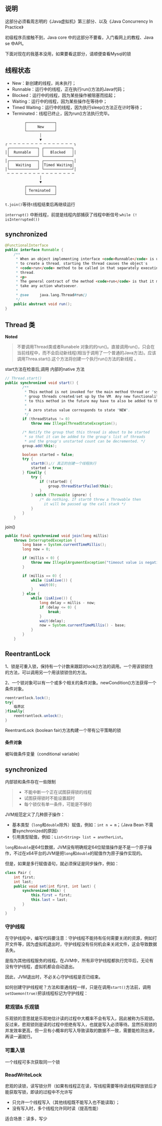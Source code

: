 ## 说明

这部分必须看周志明的《Java虚拟机》第三部分、以及《Java Concurrency In Practice》

初级程序员接触不到，Java core 中的这部分不要看，入门看网上的教程、Java se 中API。

下面对现在的我基本没用，如果要看这部分，请顺便查看Mysql的锁

## 线程状态

- New：新创建的线程，尚未执行；
- Runnable：运行中的线程，正在执行run()方法的Java代码；
- Blocked：运行中的线程，因为某些操作被阻塞而挂起；
- Waiting：运行中的线程，因为某些操作在等待中；
- Timed Waiting：运行中的线程，因为执行sleep()方法正在计时等待；
- Terminated：线程已终止，因为run()方法执行完毕。

```ascii
         ┌─────────────┐
         │     New     │
         └─────────────┘
                │
                ▼
┌ ─ ─ ─ ─ ─ ─ ─ ─ ─ ─ ─ ─ ─ ─ ─ ┐
 ┌─────────────┐ ┌─────────────┐
││  Runnable   │ │   Blocked   ││
 └─────────────┘ └─────────────┘
│┌─────────────┐ ┌─────────────┐│
 │   Waiting   │ │Timed Waiting│
│└─────────────┘ └─────────────┘│
 ─ ─ ─ ─ ─ ─ ─ ─ ─ ─ ─ ─ ─ ─ ─ ─
                │
                ▼
         ┌─────────────┐
         │ Terminated  │
         └─────────────┘
```

`t.join()`等待`t`线程结束后再继续运行

`interrupt()` 中断线程，前提是线程内部捕获了线程中断信号:`while (! isInterrupted()) `

## synchronized

```java
@FunctionalInterface
public interface Runnable {
    /**
     * When an object implementing interface <code>Runnable</code> is used
     * to create a thread, starting the thread causes the object's
     * <code>run</code> method to be called in that separately executing
     * thread.
     * <p>
     * The general contract of the method <code>run</code> is that it may
     * take any action whatsoever.
     *
     * @see     java.lang.Thread#run()
     */
    public abstract void run();
}
```





## Thread 类



**Noted**

> 不要调用Thread类或者Runabele 对象的的run()。直接调用run()，只会在当前线程中，而不会启动新线程(相当于调用了一个普通的Java方法)。应该调用Threa.start().这个方法将创建一个执行run()方法的新线程 。

start方法在检查后,调用 内部的native 方法

```java
// Thread.start()
public synchronized void start() {
        /**
         * This method is not invoked for the main method thread or "system"
         * group threads created/set up by the VM. Any new functionality added
         * to this method in the future may have to also be added to the VM.
         *
         * A zero status value corresponds to state "NEW".
         */
        if (threadStatus != 0)
            throw new IllegalThreadStateException();

        /* Notify the group that this thread is about to be started
         * so that it can be added to the group's list of threads
         * and the group's unstarted count can be decremented. */
        group.add(this);

        boolean started = false;
        try {
            start0();// 真正的创建一个线程执行
            started = true;
        } finally {
            try {
                if (!started) {
                    group.threadStartFailed(this);
                }
            } catch (Throwable ignore) {
                /* do nothing. If start0 threw a Throwable then
                  it will be passed up the call stack */
            }
        }
    }
```

join()

```java
public final synchronized void join(long millis)
    throws InterruptedException {
        long base = System.currentTimeMillis();
        long now = 0;

        if (millis < 0) {
            throw new IllegalArgumentException("timeout value is negative");
        }

        if (millis == 0) {
            while (isAlive()) {
                wait(0);
            }
        } else {
            while (isAlive()) {
                long delay = millis - now;
                if (delay <= 0) {
                    break;
                }
                wait(delay);
                now = System.currentTimeMillis() - base;
            }
        }
    }
```

## ReentrantLock

1、锁是可重入锁，保持有一个计数来跟踪对lock()方法的调用。一个用该锁锁住的方法，可以调用另一个用该锁锁住的方法。

2、一个锁对象可以有一个或多个相关的条件对象。newCondition()方法获得一个条件对象。

```java
reentrantlock.lock();
try{
	临界区
}finally{
	reentrantlock.unlock();
}
```



ReentrantLock (boolean fair)方法构建一个带有公平策略的锁

####  条件对象

被叫做条件变量（conditional variable）



## synchronized

内部锁和条件存在一些限制

>* 不能中断一个正在试图获得锁的线程
>* 试图获得锁时不能设置超时
>* 每个锁仅有单一条件，可能是不够的
>
>



JVM规范定义了几种原子操作：

- 基本类型（`long`和`double`除外）赋值，例如：`int n = m`；（Java Bean 不需要synchronized的原因）
- 引用类型赋值，例如：`List<String> list = anotherList`。

`long`和`double`是64位数据，JVM没有明确规定64位赋值操作是不是一个原子操作，不过在x64平台的JVM是把`long`和`double`的赋值作为原子操作实现的。

但是，如果是多行赋值语句，就必须保证是同步操作，例如：

```java
class Pair {
    int first;
    int last;
    public void set(int first, int last) {
        synchronized(this) {
            this.first = first;
            this.last = last;
        }
    }
}
```




### 守护线程

在守护线程中，编写代码要注意：守护线程不能持有任何需要关闭的资源，例如打开文件等，因为虚拟机退出时，守护线程没有任何机会来关闭文件，这会导致数据丢失。

是指为其他线程服务的线程。在JVM中，所有非守护线程都执行完毕后，无论有没有守护线程，虚拟机都会自动退出。

因此，JVM退出时，不必关心守护线程是否已结束。

如何创建守护线程呢？方法和普通线程一样，只是在调用`start()`方法前，调用`setDaemon(true)`把该线程标记为守护线程：

### 悲观锁& 乐观锁

乐观锁的意思就是乐观地估计读的过程中大概率不会有写入，因此被称为乐观锁。反过来，悲观锁则是读的过程中拒绝有写入，也就是写入必须等待。显然乐观锁的并发效率更高，但一旦有小概率的写入导致读取的数据不一致，需要能检测出来，再读一遍就行。

### 可重入锁

一个线程可多次获取同一个锁

### ReadWriteLock

悲观的读锁，读写锁分开（如果有线程正在读，写线程需要等待读线程释放锁后才能获取写锁，即读的过程中不允许写

- 只允许一个线程写入（其他线程既不能写入也不能读取）；
- 没有写入时，多个线程允许同时读（提高性能）

适合场景：读多，写少

